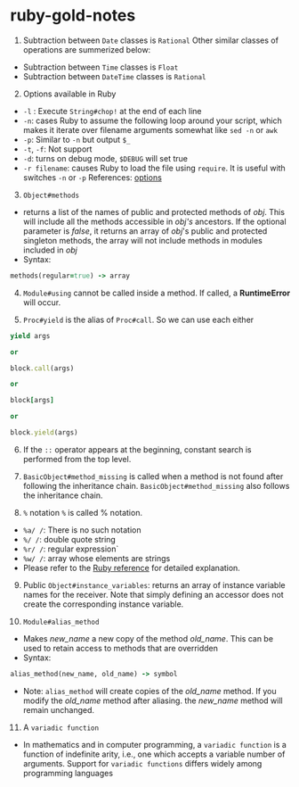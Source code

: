 # ruby-gold-notes

1. Subtraction between `Date` classes is `Rational`
Other similar classes of operations are summerized below:
- Subtraction between `Time` classes is `Float`
- Subtraction between `DateTime` classes is `Rational`

2. Options available in Ruby
- `-l` : Execute `String#chop!` at the end of each line
- `-n`: cases Ruby to assume the following loop around your script, which makes it iterate over filename arguments somewhat like `sed -n` or `awk`
- `-p`: Similar to `-n` but output `$_`
- `-t`, `-f`: Not support
- `-d`: turns on debug mode, `$DEBUG` will set true
- `-r filename`: causes Ruby to load the file using `require`. It is useful with switches `-n` or `-p`
References: [options](https://ruby-doc.org/docs/ruby-doc-bundle/Manual/man-1.4/options.html)

3. `Object#methods`
- returns a list of the names of public and protected methods of *obj*. This will include all the methods accessible in *obj's* ancestors. If the optional parameter is *false*, it returns an array of *obj*'s public and protected singleton methods, the array will not include methods in modules included in *obj*
- Syntax: 
```ruby
methods(regular=true) -> array
```

4. `Module#using` cannot be called inside a method. If called, a **RuntimeError** will occur.

5. `Proc#yield` is the alias of `Proc#call`. So we can use each either
```ruby
yield args

or

block.call(args)

or

block[args]

or

block.yield(args)
```
6. If the `::` operator appears at the beginning, constant search is performed from the top level.

7. `BasicObject#method_missing` is called when a method is not found after following the inheritance chain. `BasicObject#method_missing` also follows the inheritance chain.

8. `%` notation
`%` is called % notation.
- `%a/ /`: There is no such notation
- `%/ /`: double quote string
- `%r/ /`: regular expression` 
- `%w/ /`: array whose elements are strings 
- Please refer to the [Ruby reference](https://docs.ruby-lang.org/ja/2.1.0/doc/spec=2fliteral.html#percent) for detailed explanation.

9. Public `Object#instance_variables`: returns an array of instance variable names for the receiver. Note that simply defining an accessor does not create the corresponding instance variable.

10. `Module#alias_method`
- Makes *new_name* a new copy of the method *old_name*. This can be used to retain access to methods that are overridden
- Syntax:
```ruby
alias_method(new_name, old_name) -> symbol
```
- Note: `alias_method` will create copies of the *old_name* method. If you modify the *old_name* method after aliasing. the *new_name* method will remain unchanged.

11. A `variadic function`
- In mathematics and in computer programming, a `variadic function` is a function of indefinite arity, i.e., one which accepts a variable number of arguments. Support for `variadic functions` differs widely among programming languages
